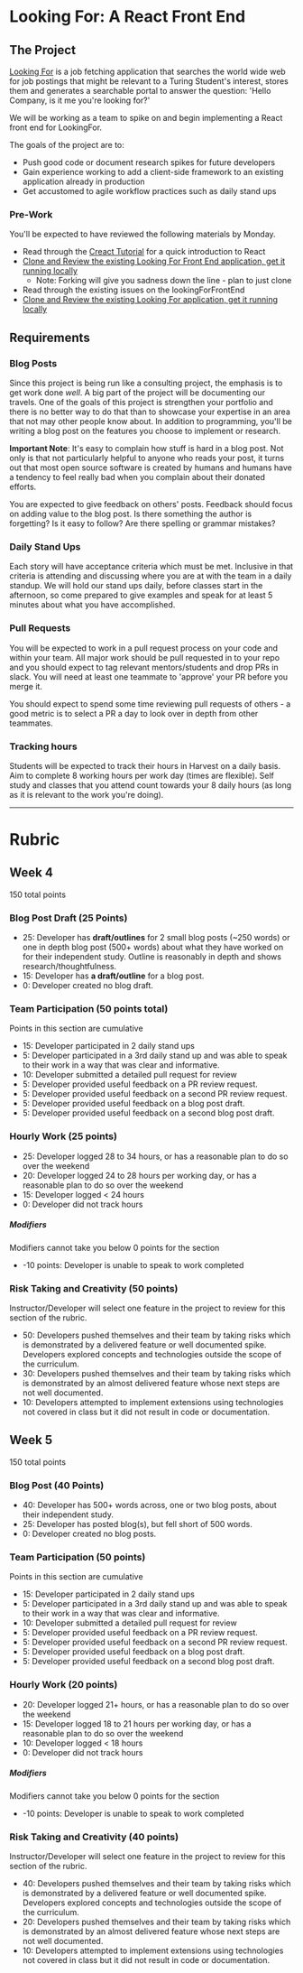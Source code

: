 # Looking For: A React Front End

## The Project

[Looking For](https://github.com/LookingForMe/lookingfor) is a job fetching application that searches the world wide web for job postings that might be relevant to a Turing Student's interest, stores them and generates a searchable portal to answer the question: 'Hello Company, is it me you're looking for?'

We will be working as a team to spike on and begin implementing a React front end for LookingFor.

The goals of the project are to:
- Push good code or document research spikes for future developers
- Gain experience working to add a client-side framework to an existing application already in production
- Get accustomed to agile workflow practices such as daily stand ups

### Pre-Work

You'll be expected to have reviewed the following materials by Monday.

- Read through the [Creact Tutorial](https://github.com/applegrain/creact) for a quick introduction to React
- [Clone and Review the existing Looking For Front End application, get it running locally](https://github.com/LookingForMe/lookingForFrontEnd)
  - Note: Forking will give you sadness down the line - plan to just clone
- Read through the existing issues on the lookingForFrontEnd
- [Clone and Review the existing Looking For application, get it running locally](https://github.com/LookingForMe/lookingfor)

## Requirements

### Blog Posts

Since this project is being run like a consulting project, the emphasis is to get work done _well_. A big part of the project will be documenting our travels. One of the goals of this project is strengthen your portfolio and there is no better way to do that than to showcase your expertise in an area that not may other people know about. In addition to programming, you'll be writing a blog post on the features you choose to implement or research.

**Important Note**: It's easy to complain how stuff is hard in a blog post. Not only is that not particularly helpful to anyone who reads your post, it turns out that most open source software is created by humans and humans have a tendency to feel really bad when you complain about their donated efforts.

You are expected to give feedback on others' posts. Feedback should focus on adding value to the blog post. Is there something the author is forgetting? Is it easy to follow? Are there spelling or grammar mistakes?

### Daily Stand Ups
Each story will have acceptance criteria which must be met. Inclusive in that criteria is attending and discussing where you are at with the team in a daily standup. We will hold our stand ups daily, before classes start in the afternoon, so come prepared to give examples and speak for at least 5 minutes about what you have accomplished.

### Pull Requests

You will be expected to work in a pull request process on your code and within your team. All major work should be pull requested in to your repo and you should expect to tag relevant mentors/students and drop PRs in slack. You will need at least one teammate to 'approve' your PR before you merge it.

You should expect to spend some time reviewing pull requests of others - a good metric is to select a PR a day to look over in depth from other teammates.

### Tracking hours

Students will be expected to track their hours in Harvest on a daily basis. Aim to complete 8 working hours per work day (times are flexible). Self study and classes that you attend count towards your 8 daily hours (as long as it is relevant to the work you're doing).

---------

# Rubric

## Week 4

150 total points

### Blog Post Draft (25 Points)  

* 25: Developer has **draft/outlines** for 2 small blog posts (~250 words) or one in depth blog post (500+ words) about what they have worked on for their independent study. Outline is reasonably in depth and shows research/thoughtfulness.
* 15: Developer has **a draft/outline** for a blog post.
* 0: Developer created no blog draft.

### Team Participation (50 points total)

Points in this section are cumulative

* 15: Developer participated in 2 daily stand ups
* 5: Developer participated in a 3rd daily stand up and was able to speak to their work in a way that was clear and informative.
* 10: Developer submitted a detailed pull request for review
* 5: Developer provided useful feedback on a PR review request.
* 5: Developer provided useful feedback on a second PR review request.
* 5: Developer provided useful feedback on a blog post draft.
* 5: Developer provided useful feedback on a second blog post draft.

### Hourly Work (25 points)

* 25: Developer logged 28 to 34 hours, or has a reasonable plan to do so over the weekend
* 20: Developer logged 24 to 28 hours per working day, or has a reasonable plan to do so over the weekend
* 15: Developer logged < 24 hours
* 0: Developer did not track hours

##### Modifiers

Modifiers cannot take you below 0 points for the section

* -10 points: Developer is unable to speak to work completed


### Risk Taking and Creativity (50 points)

Instructor/Developer will select one feature in the project to review for this section of the rubric.

* 50: Developers pushed themselves and their team by taking risks which is demonstrated by a delivered feature or well documented spike. Developers explored concepts and technologies outside the scope of the curriculum.
* 30: Developers pushed themselves and their team by taking risks which is demonstrated by an almost delivered feature whose next steps are not well documented.
* 10: Developers attempted to implement extensions using technologies not covered in class but it did not result in code or documentation.


## Week 5

150 total points

### Blog Post (40 Points)  

* 40: Developer has 500+ words across, one or two blog posts, about their independent study.
* 25: Developer has posted blog(s), but fell short of 500 words.
* 0: Developer created no blog posts.

### Team Participation (50 points)

Points in this section are cumulative

* 15: Developer participated in 2 daily stand ups
* 5: Developer participated in a 3rd daily stand up and was able to speak to their work in a way that was clear and informative.
* 10: Developer submitted a detailed pull request for review
* 5: Developer provided useful feedback on a PR review request.
* 5: Developer provided useful feedback on a second PR review request.
* 5: Developer provided useful feedback on a blog post draft.
* 5: Developer provided useful feedback on a second blog post draft.

### Hourly Work (20 points)

* 20: Developer logged 21+ hours, or has a reasonable plan to do so over the weekend
* 15: Developer logged 18 to 21 hours per working day, or has a reasonable plan to do so over the weekend
* 10: Developer logged < 18 hours
* 0: Developer did not track hours

##### Modifiers

Modifiers cannot take you below 0 points for the section

* -10 points: Developer is unable to speak to work completed

### Risk Taking and Creativity (40 points)

Instructor/Developer will select one feature in the project to review for this section of the rubric.

* 40: Developers pushed themselves and their team by taking risks which is demonstrated by a delivered feature or well documented spike. Developers explored concepts and technologies outside the scope of the curriculum.
* 20: Developers pushed themselves and their team by taking risks which is demonstrated by an almost delivered feature whose next steps are not well documented.
* 10: Developers attempted to implement extensions using technologies not covered in class but it did not result in code or documentation.
